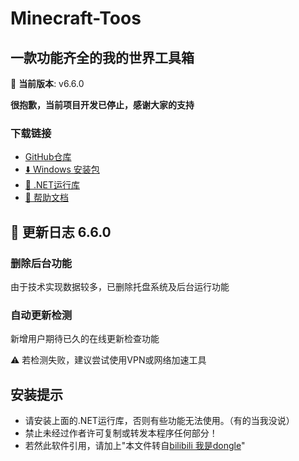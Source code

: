 # Minecraft-Toos

## 一款功能齐全的我的世界工具箱

🚀 **当前版本**: v6.6.0

**很抱歉，当前项目开发已停止，感谢大家的支持**

### 下载链接

- [GitHub仓库](https://github.com/dongzheyu/Minecraft-Toos/)
- [⬇️ Windows 安装包](https://files.zohopublic.com.cn/public/workdrive-public/download/q4a33c3752e26933a4623a4d6f207a16c3e9a?x-cli-msg=%7B%22linkId%22%3A%221GumWstoxUt-35NGn%22%2C%22isFileOwner%22%3Afalse%2C%22version%22%3A%221.0%22%2C%22isWDSupport%22%3Afalse%7D)
- [🛜 .NET运行库](https://files.zohopublic.com.cn/public/workdrive-public/download/9kwj7397fa05b414d418db8dca902836e2778?x-cli-msg=%7B%22linkId%22%3A%221GumWstoq6E-35NGn%22%2C%22isFileOwner%22%3Afalse%2C%22version%22%3A%221.0%22%2C%22isWDSupport%22%3Afalse%7D)
- [📄 帮助文档](https://dongzheyu.github.io/Minecraft-Toos_Help.html)

## 📝 更新日志 6.6.0

### 删除后台功能

由于技术实现数据较多，已删除托盘系统及后台运行功能

### 自动更新检测

新增用户期待已久的在线更新检查功能

⚠️ 若检测失败，建议尝试使用VPN或网络加速工具

## 安装提示

- 请安装上面的.NET运行库，否则有些功能无法使用。（有的当我没说）
- 禁止未经过作者许可复制或转发本程序任何部分！
- 若然此软件引用，请加上"本文件转自[bilibili 我是dongle](https://space.bilibili.com/3546730880567808)"